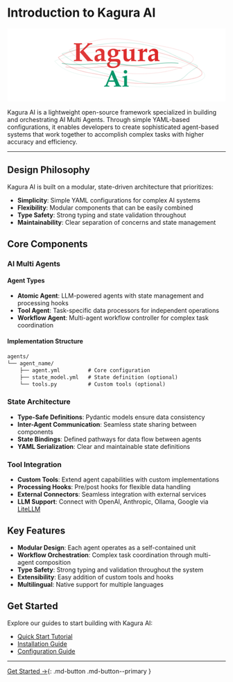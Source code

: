 # Introduction to Kagura AI

![Kagura AI Logo](assets/kagura-logo.svg)

Kagura AI is a lightweight open-source framework specialized in building and orchestrating AI Multi Agents. Through simple YAML-based configurations, it enables developers to create sophisticated agent-based systems that work together to accomplish complex tasks with higher accuracy and efficiency.

---

## Design Philosophy

Kagura AI is built on a modular, state-driven architecture that prioritizes:

- **Simplicity**: Simple YAML configurations for complex AI systems
- **Flexibility**: Modular components that can be easily combined
- **Type Safety**: Strong typing and state validation throughout
- **Maintainability**: Clear separation of concerns and state management

## Core Components

### AI Multi Agents

#### Agent Types

- **Atomic Agent**: LLM-powered agents with state management and processing hooks
- **Tool Agent**: Task-specific data processors for independent operations
- **Workflow Agent**: Multi-agent workflow controller for complex task coordination

#### Implementation Structure
```
agents/
└── agent_name/
    ├── agent.yml         # Core configuration
    ├── state_model.yml   # State definition (optional)
    └── tools.py          # Custom tools (optional)
```

### State Architecture

- **Type-Safe Definitions**: Pydantic models ensure data consistency
- **Inter-Agent Communication**: Seamless state sharing between components
- **State Bindings**: Defined pathways for data flow between agents
- **YAML Serialization**: Clear and maintainable state definitions

### Tool Integration

- **Custom Tools**: Extend agent capabilities with custom implementations
- **Processing Hooks**: Pre/post hooks for flexible data handling
- **External Connectors**: Seamless integration with external services
- **LLM Support**: Connect with OpenAI, Anthropic, Ollama, Google via [LiteLLM](https://github.com/BerriAI/litellm)

## Key Features

- **Modular Design**: Each agent operates as a self-contained unit
- **Workflow Orchestration**: Complex task coordination through multi-agent composition
- **Type Safety**: Strong typing and validation throughout the system
- **Extensibility**: Easy addition of custom tools and hooks
- **Multilingual**: Native support for multiple languages

## Get Started

Explore our guides to start building with Kagura AI:

- [Quick Start Tutorial](en/quickstart.md)
- [Installation Guide](en/installation.md)
- [Configuration Guide](en/system-configuration.md)

---

[Get Started →](en/installation.md){: .md-button .md-button--primary }
